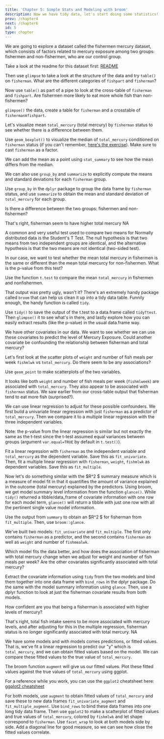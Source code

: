 ```yaml
---
title: 'Chapter 5: Simple Stats and Modeling with broom' 
description: Now we have tidy data, let's start doing some statistics!
prev: /chapter4
next: /chapter6
id: 5
type: chapter
---
```



</codeblock></exercise>

<exercise id="2" title="Let's explore the fishermen mercury dataset">

We are going to explore a dataset called the fishermen mercury dataset, which consists of factors 
related to mercury exposure among two groups: fishermen and non-fishermen, who are our control group. 

Take a look at the readme for this dataset first: [README](http://s3.amazonaws.com/assets.datacamp.com/production/course_3864/datasets/fishermen_mercury_README.txt)

Then use `glimpse` to take a look at the structure of the data and try `table()` on 
`fisherman`. What are the different categories of `fishpart` and `fisherman`?

Now use `table()` as part of a pipe to look at the cross-table of `fisherman` and `fishpart`. Are fishermen more likely to eat more whole fish than non-fishermen?


`glimpse()` the data, create a table for `fisherman` and a crosstable of `fisherman`x`fishpart`.



<codeblock id="05_02">

</codeblock></exercise>

<exercise id="3" title="Visualize Mean of Total Mercury by Fisherman Status">

Let's visualize mean `total_mercury` (total mercury) by `fisherman` status to 
see whether there is a difference between them.


Use `geom_boxplot()` to visualize the median of `total_mercury` conditioned on
`fisherman` status (if you can't remember, 
[here's the exercise](https://campus.datacamp.com/courses/rbootcamp/ggplot2-and-categorical-data?ex=11)). 
Make sure to cast `fisherman` as a factor.

We can add the mean as a point using `stat_summary` to see how the mean differs from the median.



<codeblock id="05_03">

</codeblock></exercise>

<exercise id="4" title="Compute Means with group_by">

We can also use `group_by` and `summarize` to explicitly compute the means and standard deviations for each `fisherman` group.


Use `group_by` in the `dplyr` package to group the data frame by `fisherman` status, and use `summarize` to obtain the mean and standard deviation of `total_mercury` for each group. 



<codeblock id="05_04">

</codeblock></exercise>

<exercise id="5" title="Is there a difference?">

Is there a difference between the two groups: fishermen and non-fishermen?

<choice>
<opt text="No, there isn't. The means are too close.">
That's right, fisherman seem to have higher total mercury</opt>
<opt text="Yes, there is. The intervals overlap but there is a clear difference in means">
NA</opt></choice>
</exercise>

<exercise id="6" title="T-test of means for fisherman status">

A common and very useful test used to compare two means for Normally distributed data is the Student's T Test. The null hypothesis is that two means from two independent groups are identical, and the alternative hypothesis is that the two means are not identical (two-sided test).

In our case, we want to test whether the mean total mercury in fishermen is the same or different than the mean total mercurcy for non-fishermen. What is the p-value from this test?


Use the function `t.test` to compare the mean `total_mercury` in fishermen and nonfishermen.



<codeblock id="05_06">

</codeblock></exercise>

<exercise id="7" title="Sweep up that output with Broom">

That output was pretty ugly, wasn't it? There's an extremely handy package called `broom` that can help us clean it up into a tidy data table. Funnily enough, the handy function is called `tidy`.


Use `tidy()` to save the output of the t.test to a data.frame called `tidyTtest`. Then `glimpse()` it to see what's in there, and lastly explore how you can easily extract results (like the p-value) in the usual data.frame way.



<codeblock id="05_07">

</codeblock></exercise>

<exercise id="8" title="Let's delve deeper into the data">

We have other covariates in our data. We want to see whether we can use these covariates to
predict the level of Mercury Exposure. Could another covariate be confounding the relationship between fisherman and total mercury?

Let's first look at the scatter plots of `weight` and number of fish meals per week `fishmlwk` vs `total_mercury`. Do there seem to be any associations?


Use `geom_point` to make scatterplots of the two variables.



<codeblock id="05_08">

</codeblock></exercise>

<exercise id="9" title="Linear Regression">

It looks like both `weight` and number of fish meals per week (`fishmlweek`) are associated with `total_mercury`. They also appear to be associated with `fisherman` status. We saw earlier from our cross-table output that fisherman tend to eat more fish (surprised?).

We can use linear regression to adjust for these possible confounders. We first build a univariate linear regression with just `fisherman` as a predictor of `total_mercury`. Then we compare it to a multiple linear regression with the three independent variables.

Note: the p-value from the linear regression is similar but not exactly the same as the t-test since the t-test assumed equal variances between groups (argument `var.equal=TRUE` by default in `t.test()`).


Fit a linear regression with `fisherman` as the independent variable and `total_mercury` as the dependent variable. Save this as `fit_univariate`. Then, fit a multiple linear regression with `fisherman`, `weight`, `fishmlwk` as dependent variables. Save this as `fit_multiple`.



<codeblock id="05_09">

</codeblock></exercise>



</codeblock></exercise>

<exercise id="11" title="Broom with linear regression: glance">

Now let's do something similar with the $R^2 $ summary measure which is a measure of model fit in that it quantifies the amount of variance explained in the outcome (total mercury) explained by the predictors. Using broom, we get model summary level information from the function `glance()`. While `tidy()` returned a tibble/data_frame of covariate information with one row for each model term, `glance()` will return a tibble with just one row with all the pertinent single value model information.


Use the output from `summary` to obtain an $R^2 $ for fisherman from `fit_multiple`. Then, use `broom::glance`.



<codeblock id="05_11">

</codeblock></exercise>

<exercise id="12" title="Compare our models">

We've built two models: `fit_univariate` and `fit_multiple`. The first only contains `fisherman` as a predictor, and the second contains `fisherman` as well as `weight` and number of `fishmealwk`.

Which model fits the data better, and how does the association of fisherman with total mercury change when we adjust for weight and number of fish meals per week? Are the other covariates significantly associated with total mercury?


Extract the covariate information using `tidy` from the two models and bind them together into one data frame with `bind_rows` in the dplyr package. Do the same with the model summary information using `glance`. Then, use a dplyr function to look at just the fisherman covariate results from both models.



<codeblock id="05_12">

</codeblock></exercise>

<exercise id="13" title="Prediction of mercury">

How confident are you that being a fisherman is associated with higher levels of mercury?

<choice>
<opt text="So confident, I don't want to be a fisherman!">
That's right, total fish intake seems to be more associated with mercury levels, and after adjusting for this in the multiple regression, fisherman status is no longer significantly associated with total mercury.</opt>
<opt text="Not confident, there are other confounding factors at play here, maybe they should just eat less fish?">
NA</opt></choice>
</exercise>

<exercise id="14" title="Challenge 1: augment + ggplot2">

We have some models and with models comes predictions, or fitted values. That is, we've fit a linear regression to predict our "y" which is `total_mercury`, and we can obtain fitted values based on the model. We can compare these fitted values to the true value of `total_mercury`.

The broom function `augment` will give us our fitted values. Plot these fitted values against the true values of `total_mercury` using ggplot.

For a reference while you work, you can use the `ggplot2` cheatsheet here:
[ggplot2 cheatsheet](https://www.rstudio.com/wp-content/uploads/2015/03/ggplot2-cheatsheet.pdf)

For both models, use `augment` to obtain fitted values of `total_mercury` and save these to new data frames `fit_univariate_augment` and `fit_multiple_augment`. Use `bind_rows` to bind these data frames into one long tidy data frame. Then use `ggplot2` to make a scatterplot of fitted values and true values of `total_mercury`, colored by `fishmlwk` and let shape correspond to `fisherman`. Use `facet_wrap` to look at both models side by side. Add a diagonal line for good measure, so we can see how close the fitted values correlate.



<codeblock id="05_14">

</codeblock></exercise>



</codeblock></exercise>



</codeblock></exercise>

